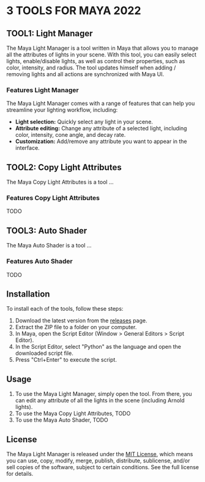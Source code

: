 # 3 TOOLS FOR MAYA 2022
## TOOL1: Light Manager

The Maya Light Manager is a tool written in Maya that allows you to manage all the attributes of lights in your scene. With this tool, you can easily select lights, enable/disable lights, as well as control their properties, such as color, intensity, and radius.
The tool updates himself when adding / removing lights and all actions are synchronized with Maya UI.

### Features Light Manager

The Maya Light Manager comes with a range of features that can help you streamline your lighting workflow, including:

- **Light selection:** Quickly select any light in your scene.
- **Attribute editing:** Change any attribute of a selected light, including color, intensity, cone angle, and decay rate.
- **Customization:** Add/remove any attribute you want to appear in the interface.

## TOOL2: Copy Light Attributes

The Maya Copy Light Attributes is a tool ...
### Features Copy Light Attributes
TODO

## TOOL3: Auto Shader

The Maya Auto Shader is a tool ...

### Features Auto Shader
TODO

## Installation

To install each of the tools, follow these steps:

1. Download the latest version from the [releases](https://github.com/yourusername/maya-light-manager/releases) page.
2. Extract the ZIP file to a folder on your computer.
3. In Maya, open the Script Editor (Window > General Editors > Script Editor).
4. In the Script Editor, select "Python" as the language and open the downloaded script file.
5. Press "Ctrl+Enter" to execute the script.

## Usage

1. To use the Maya Light Manager, simply open the tool. From there, you can edit any attribute of all the lights in the scene (including Arnold lights).
2. To use the Maya Copy Light Attributes, TODO
3. To use the Maya Auto Shader, TODO

## License
The Maya Light Manager is released under the [MIT License](LICENSE), which means you can use, copy, modify, merge, publish, distribute, sublicense, and/or sell copies of the software, subject to certain conditions. See the full license for details.
